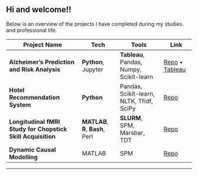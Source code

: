 ## Hi and welcome!! 

Below is an overview of the projects I have completed during my studies and professional life. 

|Project Name |Tech |Tools |Link |
|---------------|--------------|------------|------------|
| **Alzheimer’s Prediction and Risk Analysis** | **Python**, Jupyter | **Tableau**, Pandas, Numpy, Scikit-learn | [Repo](https://github.com/lalersoy/alzheimers-disease-prediction) • [Tableau](https://public.tableau.com/views/alzheimers-prediction/Dashboard1?:language=en-GB&:sid=&:redirect=auth&:display_count=n&:origin=viz_share_link) |
| **Hotel Recommendation System** | **Python** | Pandas, Scikit-learn, NLTK, Tfidf, SciPy | [Repo](https://github.com/lalersoy/hotel-recommendation-system) |
| **Longitudinal fMRI Study for Chopstick Skill Acquisition** | **MATLAB**, **R**, **Bash**, Perl | **SLURM**, SPM, Marsbar, TDT | [Repo](https://github.com/lalersoy/masters-thesis) |
| **Dynamic Causal Modelling** | MATLAB | SPM | [Repo](https://github.com/lalersoy/dynamic-causal-modelling) |

---
